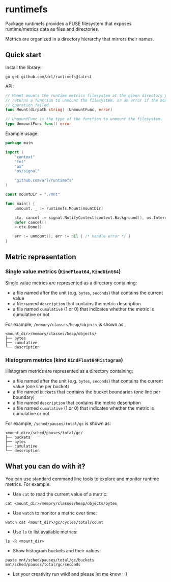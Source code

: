 # runtimefs


Package runtimefs provides a FUSE filesystem that exposes runtime/metrics data as files and directories.

Metrics are organized in a directory hierarchy that mirrors their names.


## Quick start

Install the library:

```
go get github.com/arl/runtimefs@latest
```

API:

```go
// Mount mounts the runtime metrics filesystem at the given directory path. It
// returns a function to unmount the filesystem, or an error if the mount
// operation failed.
func Mount(dirpath string) (UnmountFunc, error)

// UnmountFunc is the type of the function to unmount the filesystem.
type UnmountFunc func() error
```

Example usage:

```go
package main

import (
	"context"
	"fmt"
	"os"
	"os/signal"

	"github.com/arl/runtimefs"
)

const mountDir = "./mnt"

func main() {
	unmount, _ := runtimefs.Mount(mountDir)

	ctx, cancel := signal.NotifyContext(context.Background(), os.Interrupt)
	defer cancel()
	<-ctx.Done()

	err := unmount(); err != nil { /* handle error */ }
}
```

## Metric representation


### Single value metrics (`KindFloat64`, `KindUint64`)

Single value metrics are represented as a directory containing:
 - a file named after the unit (e.g. `bytes`, `seconds`) that contains the current value
 - a file named `description` that contains the metric description
 - a file named `cumulative` (1 or 0) that indicates whether the metric is cumulative or not

For example, `/memory/classes/heap/objects` is shown as:

    <mount_dir>/memory/classes/heap/objects/
    ├── bytes
    ├── cumulative
    └── description


### Histogram metrics (kind `KindFloat64Histogram`)

Histogram metrics are represented as a directory containing:
 - a file named after the unit (e.g. `bytes`, `seconds`) that contains the current value (one line per bucket)
 - a file named `buckets` that contains the bucket boundaries (one line per boundary)
 - a file named `description` that contains the metric description
 - a file named `cumulative` (1 or 0) that indicates whether the metric is cumulative or not

For example, `/sched/pauses/total/gc` is shown as:

    <mount_dir>/sched/pauses/total/gc/
    ├── buckets
    ├── bytes
    ├── cumulative
    └── description



## What you can do with it?

You can use standard command line tools to explore and monitor runtime metrics. For example:

 - Use `cat` to read the current value of a metric:

```
cat <mount_dir>/memory/classes/heap/objects/bytes
```

 - Use `watch` to monitor a metric over time:

```
watch cat <mount_dir>/gc/cycles/total/count
```

 - Use `ls` to list available metrics:

```
ls -R <mount_dir>
```

 - Show histogram buckets and their values:
  
```
paste mnt/sched/pauses/total/gc/buckets mnt/sched/pauses/total/gc/seconds
```

 - Let your creativity run wild! and please let me know :-)
